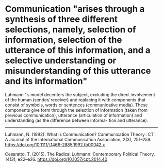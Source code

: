 # Communication "arises through a synthesis of three different selections, namely, selection of information, selection of the utterance of  this information, and a selective understanding or misunderstanding of this utterance and its information"



Luhmann  ’  s model decenters the subject, excluding the direct involvement  of the human (sender/ receiver) and replacing it with components that consist of  symbols, words or sentences (communicative media). These components give form  through the selection of information (taken from previous communication), utterance  (articulation of information) and understanding (as the difference between informa-  tion and utterance). 


______________

Luhmann, N. (1992). What is Communication? Communication Theory : CT : A Journal of the International Communication Association, 2(3), 251–259. https://doi.org/10.1111/j.1468-2885.1992.tb00042.x

Cesaratto, T. (2015). The Radical Luhmann. Contemporary Political Theory, 14(3), e22–e26. https://doi.org/10.1057/cpt.2014.40